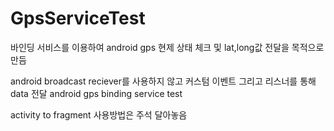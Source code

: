 # GpsServiceTest


바인딩 서비스를 이용하여 android gps 현제 상태 체크 및 lat,long값 전달을 목적으로 만듬

android broadcast reciever를 사용하지 않고 커스텀 이벤트 그리고 리스너를 통해 data 전달
android gps binding service test

activity to fragment
사용방법은 주석 달아놓음
